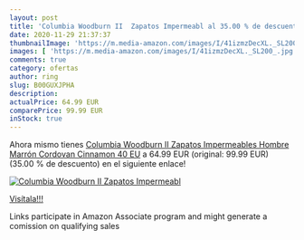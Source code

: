 ```yaml
---
layout: post
title: 'Columbia Woodburn II  Zapatos Impermeabl al 35.00 % de descuento'
date: 2020-11-29 21:37:37
thumbnailImage: 'https://m.media-amazon.com/images/I/41izmzDecXL._SL200_.jpg'
images: [ 'https://m.media-amazon.com/images/I/41izmzDecXL._SL200_.jpg' ]
comments: true
category: ofertas
author: ring
slug: B00GUXJPHA
description:
actualPrice: 64.99 EUR
comparePrice: 99.99 EUR
inStock: true
---
```


Ahora mismo tienes [Columbia Woodburn II  Zapatos Impermeables Hombre  Marrón  Cordovan Cinnamon   40 EU](https://www.amazon.es/dp/B00GUXJPHA/?tag=tolees-21) a 64.99 EUR (original: 99.99 EUR) (35.00 %  de descuento) en el siguiente enlace!

[![Columbia Woodburn II  Zapatos Impermeabl](https://m.media-amazon.com/images/I/41izmzDecXL._SL200_.jpg)](https://www.amazon.es/dp/B00GUXJPHA/?tag=tolees-21)

[Visítala!!!](https://www.amazon.es/dp/B00GUXJPHA/?tag=tolees-21)

Links participate in Amazon Associate program and might generate a comission on qualifying sales
